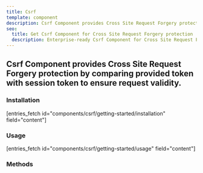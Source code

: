 ```yaml
---
title: Csrf
template: component
description: Csrf Component provides Cross Site Request Forgery protection by comparing provided token with session token to ensure request validity.
seo:
  title: Get Csrf Component for Cross Site Request Forgery protection
  description: Enterprise-ready Csrf Component for Cross Site Request Forgery protection
---
```


<h2 class="font-normal text-lg">
Csrf Component provides Cross Site Request Forgery protection by comparing provided token with session token to ensure request validity.
</h2>

### Installation

[entries_fetch id="components/csrf/getting-started/installation" field="content"]

### Usage

[entries_fetch id="components/csrf/getting-started/usage" field="content"]

### Methods
